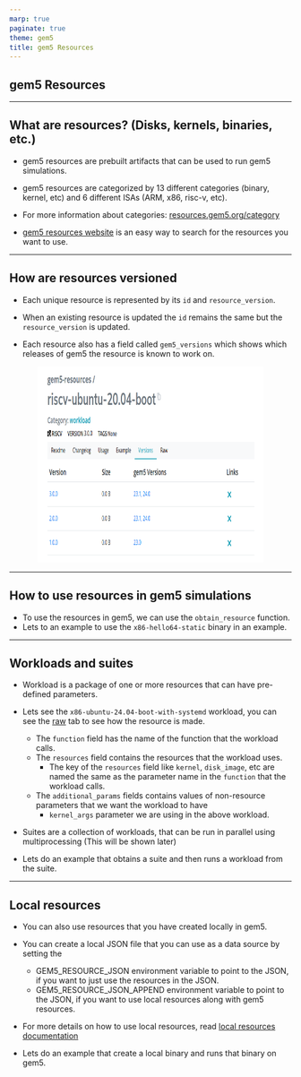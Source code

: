 ```yaml
---
marp: true
paginate: true
theme: gem5
title: gem5 Resources
---
```


<!-- _class: title -->

## gem5 Resources

---

## What are resources? (Disks, kernels, binaries, etc.)

- gem5 resources are prebuilt artifacts that can be used to run gem5 simulations.

- gem5 resources are categorized by 13 different categories (binary, kernel, etc) and 6 different ISAs (ARM, x86, risc-v, etc).

- For more information about categories: [resources.gem5.org/category](https://resources.gem5.org/category)

- [gem5 resources website](https://resources.gem5.org) is an easy way to search for the resources you want to use.

---

## How are resources versioned

- Each unique resource is represented by its `id` and `resource_version`.

- When an existing resource is updated the `id` remains the same but the `resource_version` is updated.

- Each resource also has a field called `gem5_versions` which shows which releases of gem5 the resource is known to work on.

<div style="text-align: center; margin-top: 12px;">
  <img src="./02-gem5-resouces/resource_website_version.png" alt="Versions tab from resources website" style="width: 80%; height: 350px;">
</div>

---

## How to use resources in gem5 simulations

- To use the resources in gem5, we can use the `obtain_resource` function.
- Lets to an example to use the `x86-hello64-static` binary in an example.

---

## Workloads and suites

- Workload is a package of one or more resources that can have pre-defined parameters.
- Lets see the `x86-ubuntu-24.04-boot-with-systemd` workload, you can see the [raw](https://resources.gem5.org/resources/x86-ubuntu-24.04-boot-with-systemd/raw?database=gem5-resources&version=1.0.0) tab to see how the resource is made.
  - The `function` field has the name of the function that the workload calls.
  - The `resources` field contains the resources that the workload uses.
    - The key of the `resources` field like `kernel`, `disk_image`, etc are named the same as the parameter name in the `function` that the workload calls.
  - The `additional_params` fields contains values of non-resource parameters that we want the workload to have
    - `kernel_args` parameter we are using in the above workload.

- Suites are a collection of workloads, that can be run in parallel using multiprocessing (This will be shown later)

- Lets do an example that obtains a suite and then runs a workload from the suite.

---
## Local resources

- You can also use resources that you have created locally in gem5.
- You can create a local JSON file that you can use as a data source by setting the
  - GEM5_RESOURCE_JSON environment variable to point to the JSON, if you want to just use the resources in the JSON.
  - GEM5_RESOURCE_JSON_APPEND environment variable to point to the JSON, if you want to use local resources along with gem5 resources.
- For more details on how to use local resources, read [local resources documentation](https://www.gem5.org/documentation/gem5-stdlib/using-local-resources)

- Lets do an example that create a local binary and runs that binary on gem5.
